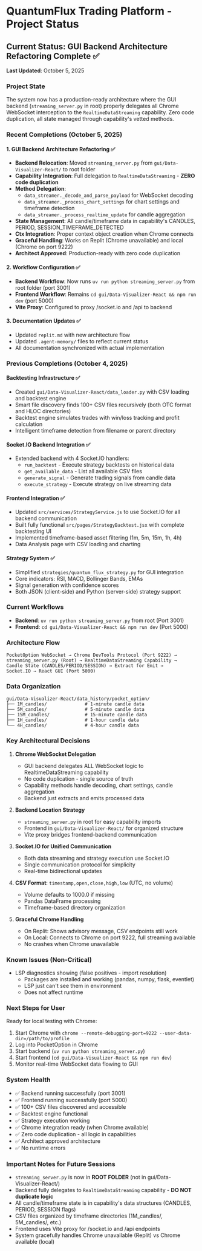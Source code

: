 # QuantumFlux Trading Platform - Project Status

## Current Status: GUI Backend Architecture Refactoring Complete ✅

**Last Updated**: October 5, 2025

### Project State
The system now has a production-ready architecture where the GUI backend (`streaming_server.py` in root) properly delegates all Chrome WebSocket interception to the `RealtimeDataStreaming` capability. Zero code duplication, all state managed through capability's vetted methods.

### Recent Completions (October 5, 2025)

#### 1. GUI Backend Architecture Refactoring ✅
- **Backend Relocation**: Moved `streaming_server.py` from `gui/Data-Visualizer-React/` to root folder
- **Capability Integration**: Full delegation to `RealtimeDataStreaming` - **ZERO code duplication**
- **Method Delegation**:
  - `data_streamer._decode_and_parse_payload` for WebSocket decoding
  - `data_streamer._process_chart_settings` for chart settings and timeframe detection
  - `data_streamer._process_realtime_update` for candle aggregation
- **State Management**: All candle/timeframe data in capability's CANDLES, PERIOD, SESSION_TIMEFRAME_DETECTED
- **Ctx Integration**: Proper context object creation when Chrome connects
- **Graceful Handling**: Works on Replit (Chrome unavailable) and local (Chrome on port 9222)
- **Architect Approved**: Production-ready with zero code duplication

#### 2. Workflow Configuration ✅
- **Backend Workflow**: Now runs `uv run python streaming_server.py` from root folder (port 3001)
- **Frontend Workflow**: Remains `cd gui/Data-Visualizer-React && npm run dev` (port 5000)
- **Vite Proxy**: Configured to proxy /socket.io and /api to backend

#### 3. Documentation Updates ✅
- Updated `replit.md` with new architecture flow
- Updated `.agent-memory/` files to reflect current status
- All documentation synchronized with actual implementation

### Previous Completions (October 4, 2025)

#### Backtesting Infrastructure ✅
- Created `gui/Data-Visualizer-React/data_loader.py` with CSV loading and backtest engine
- Smart file discovery finds 100+ CSV files recursively (both OTC format and HLOC directories)
- Backtest engine simulates trades with win/loss tracking and profit calculation
- Intelligent timeframe detection from filename or parent directory

#### Socket.IO Backend Integration ✅
- Extended backend with 4 Socket.IO handlers:
  - `run_backtest` - Execute strategy backtests on historical data
  - `get_available_data` - List all available CSV files
  - `generate_signal` - Generate trading signals from candle data
  - `execute_strategy` - Execute strategy on live streaming data

#### Frontend Integration ✅
- Updated `src/services/StrategyService.js` to use Socket.IO for all backend communication
- Built fully functional `src/pages/StrategyBacktest.jsx` with complete backtesting UI
- Implemented timeframe-based asset filtering (1m, 5m, 15m, 1h, 4h)
- Data Analysis page with CSV loading and charting

#### Strategy System ✅
- Simplified `strategies/quantum_flux_strategy.py` for GUI integration
- Core indicators: RSI, MACD, Bollinger Bands, EMAs
- Signal generation with confidence scores
- Both JSON (client-side) and Python (server-side) strategy support

### Current Workflows
- **Backend**: `uv run python streaming_server.py` from root (Port 3001)
- **Frontend**: `cd gui/Data-Visualizer-React && npm run dev` (Port 5000)

### Architecture Flow
```
PocketOption WebSocket → Chrome DevTools Protocol (Port 9222) → 
streaming_server.py (Root) → RealtimeDataStreaming Capability →
Candle State (CANDLES/PERIOD/SESSION) → Extract for Emit →
Socket.IO → React GUI (Port 5000)
```

### Data Organization
```
gui/Data-Visualizer-React/data_history/pocket_option/
├── 1M_candles/              # 1-minute candle data
├── 5M_candles/              # 5-minute candle data
├── 15M_candles/             # 15-minute candle data
├── 1H_candles/              # 1-hour candle data
└── 4H_candles/              # 4-hour candle data
```

### Key Architectural Decisions

1. **Chrome WebSocket Delegation**
   - GUI backend delegates ALL WebSocket logic to RealtimeDataStreaming capability
   - No code duplication - single source of truth
   - Capability methods handle decoding, chart settings, candle aggregation
   - Backend just extracts and emits processed data

2. **Backend Location Strategy**
   - `streaming_server.py` in root for easy capability imports
   - Frontend in `gui/Data-Visualizer-React/` for organized structure
   - Vite proxy bridges frontend-backend communication

3. **Socket.IO for Unified Communication**
   - Both data streaming and strategy execution use Socket.IO
   - Single communication protocol for simplicity
   - Real-time bidirectional updates

4. **CSV Format**: `timestamp,open,close,high,low` (UTC, no volume)
   - Volume defaults to 1000.0 if missing
   - Pandas DataFrame processing
   - Timeframe-based directory organization

5. **Graceful Chrome Handling**
   - On Replit: Shows advisory message, CSV endpoints still work
   - On Local: Connects to Chrome on port 9222, full streaming available
   - No crashes when Chrome unavailable

### Known Issues (Non-Critical)
- LSP diagnostics showing (false positives - import resolution)
  - Packages are installed and working (pandas, numpy, flask, eventlet)
  - LSP just can't see them in environment
  - Does not affect runtime

### Next Steps for User
Ready for local testing with Chrome:
1. Start Chrome with `chrome --remote-debugging-port=9222 --user-data-dir=/path/to/profile`
2. Log into PocketOption in Chrome
3. Start backend (`uv run python streaming_server.py`)
4. Start frontend (`cd gui/Data-Visualizer-React && npm run dev`)
5. Monitor real-time WebSocket data flowing to GUI

### System Health
- ✅ Backend running successfully (port 3001)
- ✅ Frontend running successfully (port 5000)
- ✅ 100+ CSV files discovered and accessible
- ✅ Backtest engine functional
- ✅ Strategy execution working
- ✅ Chrome integration ready (when Chrome available)
- ✅ Zero code duplication - all logic in capabilities
- ✅ Architect approved architecture
- ✅ No runtime errors

### Important Notes for Future Sessions
- `streaming_server.py` is now in **ROOT FOLDER** (not in gui/Data-Visualizer-React/)
- Backend fully delegates to `RealtimeDataStreaming` capability - **DO NOT duplicate logic**
- All candle/timeframe state is in capability's data structures (CANDLES, PERIOD, SESSION flags)
- CSV files organized by timeframe directories (1M_candles/, 5M_candles/, etc.)
- Frontend uses Vite proxy for /socket.io and /api endpoints
- System gracefully handles Chrome unavailable (Replit) vs Chrome available (local)
